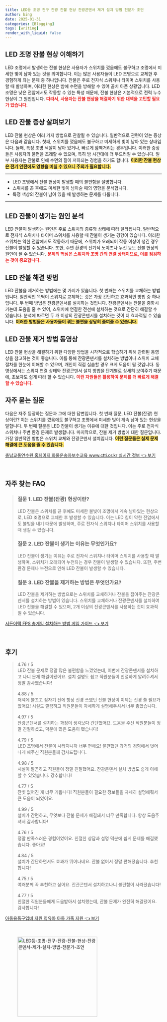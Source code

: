 ```yaml
---
title: LED등 조명 전구 잔광 잔불 현상 잔광콘덴서 제거 설치 방법 전문가 조언
author: bing
date: 2025-01-31
categories: [Blogging]
tags: [writing]
render_with_liquid: false
---
```



<h2 id='LED_조명_잔불_현상_이해하기'>LED 조명 잔불 현상 이해하기</h2>

<p>LED 조명에서 발생하는 잔불 현상은 사용자가 스위치를 껐음에도 불구하고 조명에서 미세한 빛이 남아 있는 것을 의미합니다. 이는 많은 사용자들이 LED 조명으로 교체한 후 경험하게 되는 문제 중 하나입니다. 잔불은 주로 전자식 스위치나 타이머 스위치를 사용할 때 발생하며, 이러한 현상은 밤에 수면을 방해할 수 있어 골치 아픈 상황입니다. LED 조명은 낮은 전압에서도 작동할 수 있는 특성 때문에, 잔불 현상은 기본적으로 전력 누수 현상이 그 원인입니다. <b><span style="color: #ee2323;">따라서, 사용자는 잔불 현상을 해결하기 위한 대책을 고민할 필요가 있습니다.</span></b></p>

<h2 id='LED_잔불_증상'>LED 잔불 증상 살펴보기</h2>

<p>LED 잔불 현상은 여러 가지 방법으로 관찰될 수 있습니다. 일반적으로 관련이 있는 증상은 다음과 같습니다. 첫째, 스위치를 껐음에도 불구하고 미세하게 빛이 남아 있는 상태입니다. 둘째, 특정 조명 색깔이 남아 있거나, 빠르게 깜빡거리는 경우입니다. 이러한 증상들은 사용자의 불편을 초래할 수 있으며, 특히 밤 시간대에 더 두드러질 수 있습니다. 일부 사용자는 잔불로 인해 수면의 질이 저하되는 경험을 하기도 합니다. <b><span style="background-color: #ffe066;">이러한 잔불 현상은 전기 안전에도 영향을 미칠 수 있으니 주의가 필요합니다.</span></b></p>

<hr />

<ul>
    <li>LED 조명에서 잔불 현상이 발생할 때의 불편함을 설명합니다.</li>
    <li>스위치를 끈 후에도 미세한 빛이 남아술 때의 영향을 분석합니다.</li>
    <li>특정 색상의 잔불이 남아 있을 때 발생하는 문제를 다룹니다.</li>
</ul>

<hr />

<h2 id='LED_잔불_발생_원인'>LED 잔불이 생기는 원인 분석</h2>

<p>LED 잔불이 발생하는 원인은 주로 스위치의 종류와 상태에 따라 달라집니다. 일반적으로 전자식 스위치나 타이머 스위치를 사용할 때 잔불이 생기는 경향이 있습니다. 이러한 스위치는 약한 전압에서도 작동하기 때문에, 스위치가 오래되어 작동 이상이 생긴 경우 잔불이 발생할 수 있습니다. 또한, 주변 환경의 전기적 노이즈나 누전 등도 잔불 현상의 원인이 될 수 있습니다. <b><span style="color: #ee2323;">문제의 핵심은 스위치와 조명 간의 연결 상태이므로, 이를 점검하는 것이 중요합니다.</span></b></p>

<h2 id='LED_잔불_해결_방법'>LED 잔불 해결 방법</h2>

<p>LED 잔불을 제거하는 방법에는 몇 가지가 있습니다. 첫 번째는 스위치를 교체하는 방법입니다. 일반적인 똑딱이 스위치로 교체하는 것은 가장 간단하고 효과적인 방법 중 하나입니다. 두 번째 방법은 잔광콘덴서를 설치하는 것입니다. 잔광콘덴서는 잔불을 중화시키는데 도움을 줄 수 있어, 스위치에 연결한 전선에 설치하는 것으로 간단히 해결할 수 있습니다. 분석에 따르면 두 개 이상의 잔광콘덴서를 설치하는 것이 더 효과적일 수 있습니다. <b><span style="background-color: #ffe066;">이러한 방법들은 사용자들이 겪는 불편을 상당히 줄여줄 수 있습니다.</span></b></p>

<h2 id='LED_잔불_제거_방법_동영상'>LED 잔불 제거 방법 동영상</h2>

<p>LED 잔불 현상을 해결하기 위한 다양한 방법을 시각적으로 학습하기 위해 관련된 동영상을 참고하는 것이 좋습니다. 이를 통해 잔광콘덴서를 설치하는 방법이나 스위치 교체 절차를 한눈에 이해할 수 있으며, 개인이 직접 실습할 경우 크게 도움이 될 것입니다. 동영상에서는 스위치 연결 상태와 잔광콘덴서 설치 방법을 단계별로 상세히 보여주기 때문에, 초보자도 쉽게 따라 할 수 있습니다. <b><span style="color: #ee2323;">이런 자원들은 활용하여 문제를 더 빠르게 해결할 수 있습니다.</span></b></p>

<h2 id='자주_묻는_질문'>자주 묻는 질문</h2>

<p>다음은 자주 등장하는 질문과 그에 대한 답변입니다. 첫 번째 질문, LED 잔불(잔광) 현상이란? 이는 스위치를 껐음에도 불구하고 조명에서 미세한 빛이 계속 남아 있는 현상을 말합니다. 두 번째 질문은 LED 잔불이 생기는 이유에 대한 것입니다. 이는 주로 전자식 스위치나 주변 환경 문제로 발생합니다. 마지막으로, 잔불 제거 방법에 대한 질문입니다. 가장 일반적인 방법은 스위치 교체와 잔광콘덴서 설치입니다. <b><span style="background-color: #ffe066;">이런 질문들은 실제 문제 해결에 큰 도움을 줄 수 있습니다.</span></b></p>


<p><a class="click-button" title="충남교통연수원 홈페이지 화물운송자보수교육 www.ctti.or.kr 실시간 정보" href="https://24nara.github.io/posts/%EC%B6%A9%EB%82%A8%EA%B5%90%ED%86%B5%EC%97%B0%EC%88%98%EC%9B%90-%ED%99%88%ED%8E%98%EC%9D%B4%EC%A7%80-%ED%99%94%EB%AC%BC%EC%9A%B4%EC%86%A1%EC%9E%90%EB%B3%B4%EC%88%98%EA%B5%90%EC%9C%A1-www.ctti.or.kr-%EC%8B%A4%EC%8B%9C%EA%B0%84-%EC%A0%95%EB%B3%B4/" rel="dofollow">충남교통연수원 홈페이지 화물운송자보수교육 www.ctti.or.kr 실시간 정보 👈 보기</a></p><br>
<h2 id='자주_찾는_FAQ'>자주 찾는 FAQ</h2>
<div itemscope="" itemtype="https://schema.org/FAQPage"> 
<blockquote> 
<div itemscope="" itemprop="mainEntity" itemtype="https://schema.org/Question"> 
<h3 itemprop="name">질문 1. LED 잔불(잔광) 현상이란? </h3> 
<div itemscope="" itemprop="acceptedAnswer" itemtype="https://schema.org/Answer"> 
<span itemprop="text"> 
<p>LED 잔불은 스위치를 끈 후에도 미세한 불빛이 조명에서 계속 남아있는 현상으로, LED 조명으로 교체한 후 발생할 수 있습니다. 이는 LED 칩이 약한 전압에서도 불빛을 내기 때문에 발생하며, 주로 전자식 스위치나 타이머 스위치를 사용할 때 생길 수 있습니다.</p> 
</span> 
</div> 
</div> 

<div itemscope="" itemprop="mainEntity" itemtype="https://schema.org/Question"> 
<h3 itemprop="name">질문 2. LED 잔불이 생기는 이유는 무엇인가요?</h3> 
<div itemscope="" itemprop="acceptedAnswer" itemtype="https://schema.org/Answer"> 
<span itemprop="text"> 
<p>LED 잔불이 생기는 이유는 주로 전자식 스위치나 타이머 스위치를 사용할 때 발생하며, 스위치가 오래되어 누전되는 경우 잔불이 발생할 수 있습니다. 또한, 주변 환경 문제나 누전으로 인해 LED 잔불이 발생할 수 있습니다.</p> 
</span> 
</div> 
</div> 

<div itemscope="" itemprop="mainEntity" itemtype="https://schema.org/Question"> 
<h3 itemprop="name">질문 3. LED 잔불을 제거하는 방법은 무엇인가요?</h3> 
<div itemscope="" itemprop="acceptedAnswer" itemtype="https://schema.org/Answer"> 
<span itemprop="text"> 
<p>LED 잔불을 제거하는 방법으로는 스위치를 교체하거나 잔불을 잡아주는 잔광콘덴서를 설치하는 방법이 있습니다. 스위치를 교체하거나 잔광콘덴서를 설치하여 LED 잔불을 해결할 수 있으며, 2개 이상의 잔광콘덴서를 사용하는 것이 효과적일 수 있습니다.</p> 
</span> 
</div> 
</div> 
</blockquote> 
</div>
<p><a class="click-button" title="서든어택 FPS 총게임 설치하는 방법 게임 가이드" href="https://24nara.github.io/posts/%EC%84%9C%EB%93%A0%EC%96%B4%ED%83%9D-FPS-%EC%B4%9D%EA%B2%8C%EC%9E%84-%EC%84%A4%EC%B9%98%ED%95%98%EB%8A%94-%EB%B0%A9%EB%B2%95-%EA%B2%8C%EC%9E%84-%EA%B0%80%EC%9D%B4%EB%93%9C/" rel="dofollow">서든어택 FPS 총게임 설치하는 방법 게임 가이드 👈 보기</a></p><br>
<h2 id='후기'>후기</h2>
<div itemscope itemtype="https://schema.org/Product">
  <blockquote>
  <div itemprop="review" itemscope itemtype="https://schema.org/Review">
      <div itemprop="reviewRating" itemscope itemtype="https://schema.org/Rating"> <span itemprop="ratingValue">4.76</span> / <span itemprop="bestRating">5</span> </div>
      <span itemprop="reviewBody">LED 잔불 문제로 정말 많은 불편함을 느꼈었는데, 이번에 잔광콘덴서를 설치하고 나니 문제 해결이됐어요. 설치 설명도 쉽고 직원분들이 친절하게 알려주셔서 정말 감사했습니다!</span>
  </div>
  <br>
  <div itemprop="review" itemscope itemtype="https://schema.org/Review">
      <div itemprop="reviewRating" itemscope itemtype="https://schema.org/Rating"> <span itemprop="ratingValue">4.88</span> / <span itemprop="bestRating">5</span> </div>
      <span itemprop="reviewBody">저녁에 불끄고 잠자기 전에 항상 신경 쓰였던 잔불 현상이 이제는 신경 쓸 필요가 없어요! 시설도 깔끔하고 직원분들이 자세하게 설명해주셔서 너무 좋았습니다.</span>
  </div>
  <br>
  <div itemprop="review" itemscope itemtype="https://schema.org/Review">
      <div itemprop="reviewRating" itemscope itemtype="https://schema.org/Rating"> <span itemprop="ratingValue">4.97</span> / <span itemprop="bestRating">5</span> </div>
      <span itemprop="reviewBody">잔광콘덴서를 설치하는 과정이 생각보다 간단했어요. 도움을 주신 직원분들이 정말 친절하셨고, 덕분에 많은 도움이 됐습니다!</span>
  </div>
  <br>
  <div itemprop="review" itemscope itemtype="https://schema.org/Review">
      <div itemprop="reviewRating" itemscope itemtype="https://schema.org/Rating"> <span itemprop="ratingValue">4.79</span> / <span itemprop="bestRating">5</span> </div>
      <span itemprop="reviewBody">LED 조명에서 잔불이 사라지니까 너무 편해요! 불편했던 과거의 경험에서 벗어나게 해주신 직원분들께 감사드립니다.</span>
  </div>
  <br>
  <div itemprop="review" itemscope itemtype="https://schema.org/Review">
      <div itemprop="reviewRating" itemscope itemtype="https://schema.org/Rating"> <span itemprop="ratingValue">4.98</span> / <span itemprop="bestRating">5</span> </div>
      <span itemprop="reviewBody">시설이 깔끔하고 직원들이 정말 친절했어요. 잔광콘덴서 설치 방법도 쉽게 이해할 수 있었습니다. 강추합니다!</span>
  </div>
  <br>
  <div itemprop="review" itemscope itemtype="https://schema.org/Review">
      <div itemprop="reviewRating" itemscope itemtype="https://schema.org/Rating"> <span itemprop="ratingValue">4.77</span> / <span itemprop="bestRating">5</span> </div>
      <span itemprop="reviewBody">잔빛 없어진 게 너무 기쁩니다! 직원분들이 필요한 정보들을 자세히 설명해줘서 큰 도움이 되었어요.</span>
  </div>
  <br>
  <div itemprop="review" itemscope itemtype="https://schema.org/Review">
      <div itemprop="reviewRating" itemscope itemtype="https://schema.org/Rating"> <span itemprop="ratingValue">4.99</span> / <span itemprop="bestRating">5</span> </div>
      <span itemprop="reviewBody">설치가 간편하고, 무엇보다 잔불 문제가 해결돼서 너무 만족합니다. 항상 도움주셔서 감사합니다!</span>
  </div>
  <br>
  <div itemprop="review" itemscope itemtype="https://schema.org/Review">
      <div itemprop="reviewRating" itemscope itemtype="https://schema.org/Rating"> <span itemprop="ratingValue">4.76</span> / <span itemprop="bestRating">5</span> </div>
      <span itemprop="reviewBody">정말 만족스러운 경험이었어요. 친절한 상담과 설명 덕분에 쉽게 문제를 해결했습니다. 좋아요!</span>
  </div>
  <br>
  <div itemprop="review" itemscope itemtype="https://schema.org/Review">
      <div itemprop="reviewRating" itemscope itemtype="https://schema.org/Rating"> <span itemprop="ratingValue">4.84</span> / <span itemprop="bestRating">5</span> </div>
      <span itemprop="reviewBody">설치가 간단하면서도 효과가 뛰어나네요. 잔불 없어서 정말 편해졌습니다. 추천합니다!</span>
  </div>
  <br>
  <div itemprop="review" itemscope itemtype="https://schema.org/Review">
      <div itemprop="reviewRating" itemscope itemtype="https://schema.org/Rating"> <span itemprop="ratingValue">4.75</span> / <span itemprop="bestRating">5</span> </div>
      <span itemprop="reviewBody">여러분께 꼭 추천하고 싶어요. 잔관콘덴서 설치하고나니 불편함이 사라졌습니다!</span>
  </div>
  <br>
  <div itemprop="review" itemscope itemtype="https://schema.org/Review">
      <div itemprop="reviewRating" itemscope itemtype="https://schema.org/Rating"> <span itemprop="ratingValue">4.77</span> / <span itemprop="bestRating">5</span> </div>
      <span itemprop="reviewBody">친절한 직원분들에게 도움받아서 설치했는데, 잔불 문제가 완전히 해결됐어요. 감사합니다!</span>
  </div>
  </blockquote>
</div>
<p><a class="click-button" title="아동용품구입비 지원 영유아 아동 가족 지원" href="https://24nara.github.io/posts/%EC%95%84%EB%8F%99%EC%9A%A9%ED%92%88%EA%B5%AC%EC%9E%85%EB%B9%84-%EC%A7%80%EC%9B%90-%EC%98%81%EC%9C%A0%EC%95%84-%EC%95%84%EB%8F%99-%EA%B0%80%EC%A1%B1-%EC%A7%80%EC%9B%90/" rel="dofollow">아동용품구입비 지원 영유아 아동 가족 지원 👈 보기</a></p><br>
<figure class="image"><img src="https://24nara.github.io/assets/img/thumbnail/LED등-조명-전구-잔광-잔불-현상-잔광콘덴서-제거-설치-방법-전문가-조언.webp" alt="LED등-조명-전구-잔광-잔불-현상-잔광콘덴서-제거-설치-방법-전문가-조언" width="256" height="256"></figure>